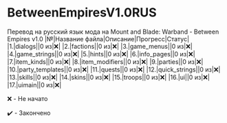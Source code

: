 # BetweenEmpiresV1.0RUS
Перевод на русский язык мода на Mount and Blade: Warband - Between Empires v1.0
|№|Название файла|Описание|Прогресс|Статус|
|1.|dialogs||0 из|:x:|
|2.|factions||0 из|:x:|
|3.|game_menus||0 из|:x:|
|4.|game_strings||0 из|:x:|
|5.|hints||0 из|:x:|
|6.|info_pages||0 из|:x:|
|7.|item_kinds||0 из|:x:|
|8.|item_modifiers||0 из|:x:|
|9.|parties||0 из|:x:|
|10.|party_templates||0 из|:x:|
|11.|quests||0 из|:x:|
|12.|quick_strings||0 из|:x:|
|13.|skills||0 из|:x:|
|14.|skins||0 из|:x:|
|15.|troops||0 из|:x:|
|16.|ui||0 из|:x:|
|17.|uimain||0 из|:x:|

:x: - Не начато

:heavy_check_mark: - Закончено
